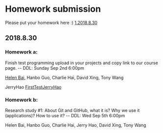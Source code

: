 Homework submission
====================================================================================
Please put your homework here :)
[1.2018.8.30](##1)

2018.8.30
------------------------------------------------------------------------------------
### Homework a:

Finish test programming upload in your projects and copy link to our course page.  -- DDL: Sunday Sep 2nd 6:00pm

[Helen Bai](https://github.com/HelenBai2002Tong/Cesium/blob/master/HelenBaiEXER1.py), Hanbo Guo, Charlie Hai, David Xing, Tony Wang

JerryHao [FirstTestJerryHao](https://github.com/JerryHao2001/HAO/blob/master/IB/HW/FirstTestJerryHao)

### Homework b:

Research study #1: About Git and GitHub, what it is? Why we use it (applications)? How to use it?   -- DDL: Wed Sep 5th 6:00pm

Helen Bai, Hanbo Guo, Charlie Hai, Jerry Hao, David Xing, Tony Wang

